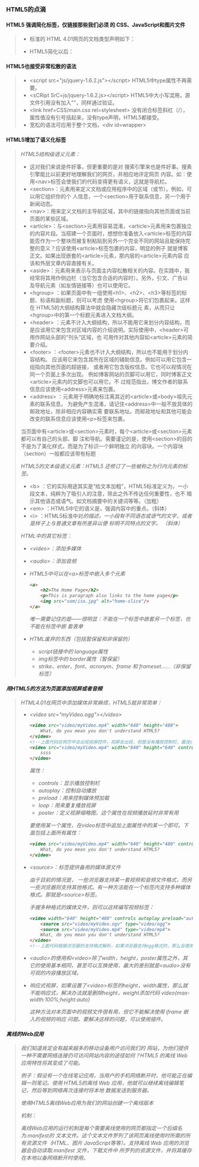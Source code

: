 ### HTML5的点滴

#### HTML5 强调简化标签，仅链接那些我们必须 的 CSS、JavaScript和图片文件

> - 标准的 HTML 4.01网页的文档类型声明如下：<!DOCTYPE HTML PUBLIC "-//W3C//DTD HTML 4.01 Transitional//EN" "http://www.w3.org/     TR/html4/loose.dtd"> 
>
>
> - HTML5简化以后：<!DOCTYPE html> 

#### HTML5也接受非常松散的语法

> - \<script src="js/jquery-1.6.2.js"\>\</script\>  HTML5中type属性不再需要。
> - \<sCRipt SrC=js/jquery-1.6.2.js\>\</script\>   HTML5中大小写混用，源文件引用没有加入""，同样通过验证。
> - \<link href=CSS/main.css rel=stylesheet\> 没有闭合标签斜杠（/），属性值没有引号括起来，没有type声明，HTML5都接受。
> - 宽松的语法可应用于整个文档，\<div id=wrapper\> 

#### HTML5增加了语义化标签

> *HTML5结构级语义元素：*
>
> - 这对我们来说是件好事，但更重要的是对 搜索引擎来也是件好事。搜素引擎能比以前更好地理解我们的网页，并相应地评定网页 内容。如：使用\<nav\>标签会使我们的代码变得更有语义，这就是导航栏。
> - \<section\>：元素用来定义文档或应用程序中的区域（或节）。例如，可以用它组织你的个 人信息，一个\<section\>用于联系信息，另一个用于新闻动态。
> - \<nav\>：用来定义文档的主导航区域，其中的链接指向其他页面或当前页面的某些区域。
> - \<article\>：与\<section\>元素用容易混淆，\<article\>元素用来包裹独立的内容片段。当搭建一个页面时，想想你准备放入\<article\>标签的内容能否作为一个整块而被复制粘贴到另外一个完全不同的网站且能保持完整的意义？应该使用\<article\>标签包裹的内容，明显的例子 就是博客正文。如果出现嵌套的\<article\>元素，那内层的\<article\>元素内容 应该和外层文章内容直接有关。 
> - \<aside\>：元素用来表示与页面主内容松散相关的内容。在实践中，我经常将其用作侧边栏（当它包含合适的内容时）。另外，引文、广告以及导航元素（如友情链接等）也可以使用它。
> - \<hgroup\> ：如果页面中有一组使用\<h1\>、\<h2\>、\<h3\>等标签的标题、标语和副标题，则可以考虑 使用\<hgroup\>将它们包裹起来。这样在 HTML5的大纲结构算法中就会隐藏次级标题元 素，从而只让\<hgroup\>中的第一个标题元素进入文档大纲。
> - \<header\> ：元素不计入大纲结构，所以不能用它来划分内容结构，而是应该用它来包含对区域内容的介绍说明。实际使用中，\<header\>可用作网站头部的“刊头”区域，也 可用作对其他内容如\<article\>元素的简要介绍。
> - \<footer\> ：\<footer\>元素也不计入大纲结构，所以也不能用于划分内容结构。 应该用它来包含其所在区域的辅助信息。例如可以用它包含一组指向其他页面的超链接， 或者用它包含版权信息。它也可以视情况在同一个页面上多次出现。 例如博客网站的页脚可以用它，同时博客正文\<article\>元素内的文脚也可以用它。不 过规范指出，博文作者的联系信息应该使用\<address\>元素来包裹。 
> - \<address\> ：元素用于明确地标注离其近的\<article\>或\<body\>祖先元素的联系信息。 为避免产生混淆，请记住\<address\>中一般不放具体的邮政地址，除非相应内容确实需 要联系地址。而邮政地址和其他可能会改变的联系信息应该使用\<p\>标签来包裹。 
>
> 当页面中有\<article\>或\<section\>元素时，每个\<article\>或\<section\>元素都可以有自己的头部、脚 注和导航。需要谨记的是，使用\<section\>的目的不是为了美化样式，而是为了标识一个鲜明独立 的内容块。一个内容块（section）一般都应该带有标题
>
> 
>
> *HTML5的文本级语义元素：HTML5 还修订了一些被称之为行内元素的标签。*
>
> - \<b\> ：它的实际用途其实是“给文本加粗”，HTML5标准定义为，一小段文本，纯粹为了吸引人的注意，除此之外不传达任何重要性，也不 暗示其他语态或语气。如文档摘要中的关键词等等。（加粗）
> - \<em\> ：HTML5中它的语义是，强调内容中的重点。（斜体）
> - \<i\> ：HTML5标准中对<i>的描述，一小段有不同语态或语气的文字，或者是样子上与普通文章有所差异以便 标明不同特点的文字。 （斜体）
>
> *HTML中的其它标签：*
>
> - \<video\>：添加多媒体
> - \<audio\>：添加音频
>
>
> - HTML5中可以在\<a\>标签中嵌入多个元素
>
>   ```html
>   <a>
>   	<h2>The Home Page</h2>
>       <p>This is paragraph also links to the home page</p>
>       <img src="som/isx.jpg" alt="home-slice"/>
>   </a>
>   ```
>
>   唯一需要记住的是——很明显：不能在一个标签中嵌套另一个标签，也不能在标签中嵌 套表单
>
> - HTML废弃的东西（包括暂保留和非保留的）
>
>   - script链接中的 language属性
>   - img标签中的 border属性（暂保留）
>   - strike、enter、font、acronym、frame 和 frameset......（非保留标签）

#### 用HTML5的方法为页面添加视屏或者音频

> HTML4.01在网页中添加媒体非常麻烦，HTML5就非常简单：
>
> - \<video src="myVideo.ogg"\>\</video\>
>
>   ```html
>   <video src="video/myVideo.mp4" width="640" height="480">
>       What, do you mean you don't understand HTML5?
>   </video> 
>   <!--上面代码在网页中会出现视屏控件，视屏会出现，但是没有播放控制栏，最佳controls属性就会出现视屏控制栏，再追加autoplay属性，就会出现自动播放，一般不使用，因为我们一般不喜欢自动播放-->
>   <video src="video/myVideo.mp4" width="640" height="640" controls autoplay>
>   	ssss
>   </video>
>   ```
>
>   属性：
>
>   - controls：显示播放控制栏
>   - autoplay：控制自动播放
>   - preload：用来控制媒体预加载
>   - loop：用来重复播放视屏
>   - poster：定义视屏缩略图，这个属性在视频播放延时非常有用
>
>   要使用某一个属性，在video标签中追加上面属性中的某一个即可。下面包括上面所有属性：
>
>   ```html
>   <video src="video/myVideo.mp4" width="640" height="480" controls autoplay preload="auto" loop poster="myVideoPoster.jpg">
>       What, do you mean you don't understand HTML5?
>   </video> 
>   ```
>
> - \<source\>：标签提供备用的媒体源文件
>
>   由于目前的情况是， 一些浏览器支持某一套视频和音频文件格式，而另一些浏览器则支持其他格式。有一种方法能在一个标签内支持多种媒体格式。那就是\<source\>标签。
>
>   手握多种格式的媒体文件，则可以这样编写视频标签：
>
>   ```html
>   <video width="640" height="480" controls autoplay preload="auto" loop poster="myVideoPoster.jpg">     
>       <source src="video/myVideo.ogv" type="video/ogg">    
>       <source src="video/myVideo.mp4" type="video/mp4">     
>       What, do you mean you don't understand HTML5? 
>   </video> 
>   <!--上面代码根据浏览器的支持格式解析，如果浏览器支持ogg格式的，那么会使用第一个，否则会继续解析下一个<source>标签-->
>   ```
>
> - \<audio\>的使用和\<video\>除了width，height，poster属性之外，其它的使用基本相同，甚至可以互换使用，最大的差别就是\<audio\>没有可视的内容播放区域。
>
> - 响应式视屏，如果设置了\<video\>标签的height，width属性，那么就不能响应式，解决办法就是删除height，weight添加代码 video{max-width:100%;height:auto}
>
>   这种方法对本页面中的视频文件很有用，但它不能解决使用 iframe 嵌入的视频的响应 问题。要解决这样的问题，可以使用插件。

#### 离线的Web应用

> 我们知道肯定会有越来越多的移动设备用户访问我们的 网站，为他们提供一种不需要网络连接仍可访问网站内容的途径如何？HTML5 的离线 Web 应用特性将其变成了可能。 
>
> 例子：假设有一个在线笔记应用，当用户的手机网络断开时，他可能正在编辑一则笔记。使用 HTML5的离线 Web 应用，他就可以继续离线编辑笔记，然后等到网络再次连接时将本地 数据发送到服务器。
>
> 使用HTML5离线Web应用为我们的网站创建一个离线版本
>
> 机制：
>
> 离线Web应用的运行机制是每个需要离线使用的网页都指定一个后缀名为.manifest的 文本文件。这个文本文件罗列了该网页离线使用时所需的所有资源文件（HTML、图片 JavaScript等等）。支持离线 Web 应用的浏览器会自动读取.manifest 文件，下载文件中 所罗列的资源文件，并将其缓存在本地以备网络断开时使用。
>
> 

